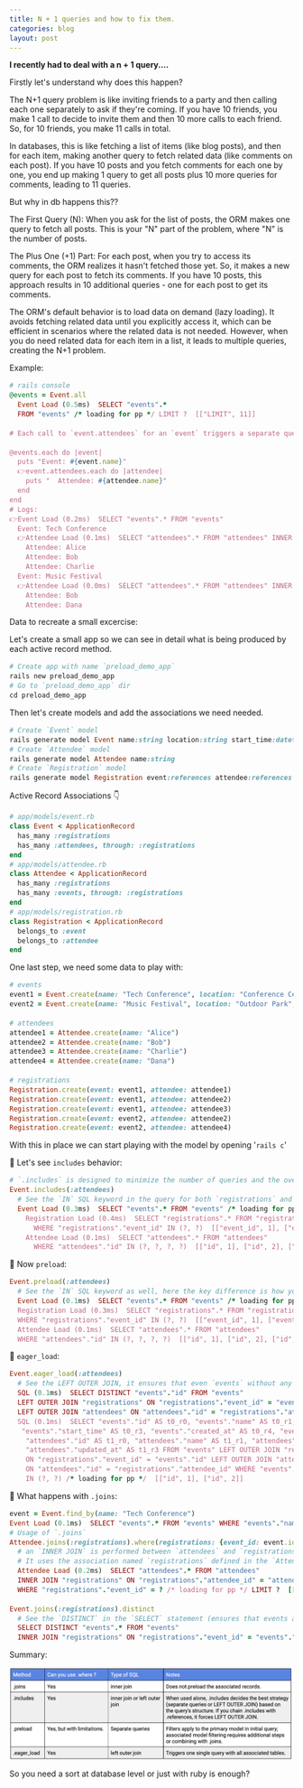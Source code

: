 ```yaml
---
title: N + 1 queries and how to fix them.
categories: blog
layout: post
---
```


**I recently had to deal with a n + 1 query....**

Firstly let's understand why does this happen?

The N+1 query problem is like inviting friends to a party and then calling each one separately to ask if they're coming. If you have 10 friends, you make 1 call to decide to invite them and then 10 more calls to each friend. So, for 10 friends, you make 11 calls in total. 

In databases, this is like fetching a list of items (like blog posts), and then for each item, making another query to fetch related data (like comments on each post). If you have 10 posts and you fetch comments for each one by one, you end up making 1 query to get all posts plus 10 more queries for comments, leading to 11 queries.

But why in db happens this??

The First Query (N): When you ask for the list of posts, the ORM makes one query to fetch all posts. This is your "N" part of the problem, where "N" is the number of posts.

The Plus One (+1) Part: For each post, when you try to access its comments, the ORM realizes it hasn't fetched those yet. So, it makes a new query for each post to fetch its comments. If you have 10 posts, this approach results in 10 additional queries - one for each post to get its comments.

The ORM's default behavior is to load data on demand (lazy loading). It avoids fetching related data until you explicitly access it, which can be efficient in scenarios where the related data is not needed. However, when you do need related data for each item in a list, it leads to multiple queries, creating the N+1 problem.

Example:
```ruby
# rails console
@events = Event.all
  Event Load (0.5ms)  SELECT "events".* 
  FROM "events" /* loading for pp */ LIMIT ?  [["LIMIT", 11]]

# Each call to `event.attendees` for an `event` triggers a separate query to fetch the `attendees` for just that `event`.

@events.each do |event|
  puts "Event: #{event.name}"
  👉event.attendees.each do |attendee|
    puts "  Attendee: #{attendee.name}"
  end
end
# Logs:
👉Event Load (0.2ms)  SELECT "events".* FROM "events"
  Event: Tech Conference
  👉Attendee Load (0.1ms)  SELECT "attendees".* FROM "attendees" INNER JOIN "registrations" ON "attendees"."id" = "registrations"."attendee_id" WHERE "registrations"."event_id" = ?  [["event_id", 1]]
    Attendee: Alice
    Attendee: Bob
    Attendee: Charlie
  Event: Music Festival
  👉Attendee Load (0.0ms)  SELECT "attendees".* FROM "attendees" INNER JOIN "registrations" ON "attendees"."id" = "registrations"."attendee_id" WHERE "registrations"."event_id" = ?  [["event_id", 2]]
    Attendee: Bob
    Attendee: Dana
```

Data to recreate a small excercise:

Let's create a small app so we can see in detail what is being produced by each active record method.

```ruby
# Create app with name `preload_demo_app`
rails new preload_demo_app
# Go to `preload_demo_app` dir
cd preload_demo_app
```
Then let's create models and add the associations we need needed.

```ruby
# Create `Event` model
rails generate model Event name:string location:string start_time:datetime
# Create `Attendee` model
rails generate model Attendee name:string
# Create `Registration` model
rails generate model Registration event:references attendee:references
```
Active Record Associations 👇
```ruby
# app/models/event.rb
class Event < ApplicationRecord
  has_many :registrations
  has_many :attendees, through: :registrations
end
# app/models/attendee.rb
class Attendee < ApplicationRecord
  has_many :registrations
  has_many :events, through: :registrations
end
# app/models/registration.rb
class Registration < ApplicationRecord
  belongs_to :event
  belongs_to :attendee
end
```
One last step, we need some data to play with:
```ruby
# events
event1 = Event.create(name: "Tech Conference", location: "Conference Center", start_time: DateTime.new(2024, 5, 20, 10, 0, 0))
event2 = Event.create(name: "Music Festival", location: "Outdoor Park", start_time: DateTime.new(2024, 6, 15, 12, 0, 0))

# attendees
attendee1 = Attendee.create(name: "Alice")
attendee2 = Attendee.create(name: "Bob")
attendee3 = Attendee.create(name: "Charlie")
attendee4 = Attendee.create(name: "Dana")

# registrations 
Registration.create(event: event1, attendee: attendee1)
Registration.create(event: event1, attendee: attendee2)
Registration.create(event: event1, attendee: attendee3)
Registration.create(event: event2, attendee: attendee2)
Registration.create(event: event2, attendee: attendee4)
```
With this in place we can start playing with the model by opening '`rails c`'

🔺 Let's see `includes` behavior:
```ruby
# `.includes` is designed to minimize the number of queries and the overall load on the database by preloading associated data
Event.includes(:attendees)
  # See the `IN` SQL keyword in the query for both `registrations` and `attendees`
  Event Load (0.3ms)  SELECT "events".* FROM "events" /* loading for pp */ LIMIT ?  [["LIMIT", 11]]
    Registration Load (0.4ms)  SELECT "registrations".* FROM "registrations" 
      WHERE "registrations"."event_id" IN (?, ?)  [["event_id", 1], ["event_id", 2]]
    Attendee Load (0.1ms)  SELECT "attendees".* FROM "attendees" 
      WHERE "attendees"."id" IN (?, ?, ?, ?)  [["id", 1], ["id", 2], ["id", 3], ["id", 4]]
```

🔺 Now `preload`:
```ruby
Event.preload(:attendees)
  # See the `IN` SQL keyword as well, here the key difference is how you apply the `.where`
  Event Load (0.1ms)  SELECT "events".* FROM "events" /* loading for pp */ LIMIT ?  [["LIMIT", 11]]
  Registration Load (0.3ms)  SELECT "registrations".* FROM "registrations" 
  WHERE "registrations"."event_id" IN (?, ?)  [["event_id", 1], ["event_id", 2]]
  Attendee Load (0.1ms)  SELECT "attendees".* FROM "attendees" 
  WHERE "attendees"."id" IN (?, ?, ?, ?)  [["id", 1], ["id", 2], ["id", 3], ["id", 4]]
```

🔺 `eager_load`:
```ruby
Event.eager_load(:attendees)
  # See the LEFT OUTER JOIN, it ensures that even `events` without any attendees are included in the result
  SQL (0.1ms)  SELECT DISTINCT "events"."id" FROM "events" 
  LEFT OUTER JOIN "registrations" ON "registrations"."event_id" = "events"."id" 
  LEFT OUTER JOIN "attendees" ON "attendees"."id" = "registrations"."attendee_id" /* loading for pp */ LIMIT ?  [["LIMIT", 11]]
  SQL (0.1ms)  SELECT "events"."id" AS t0_r0, "events"."name" AS t0_r1, "events"."location" AS t0_r2,
   "events"."start_time" AS t0_r3, "events"."created_at" AS t0_r4, "events"."updated_at" AS t0_r5,
    "attendees"."id" AS t1_r0, "attendees"."name" AS t1_r1, "attendees"."created_at" AS t1_r2, 
    "attendees"."updated_at" AS t1_r3 FROM "events" LEFT OUTER JOIN "registrations" 
    ON "registrations"."event_id" = "events"."id" LEFT OUTER JOIN "attendees" 
    ON "attendees"."id" = "registrations"."attendee_id" WHERE "events"."id" 
    IN (?, ?) /* loading for pp */  [["id", 1], ["id", 2]]
```



🔺 What happens with `.joins`:
```ruby
event = Event.find_by(name: "Tech Conference")
Event Load (0.1ms)  SELECT "events".* FROM "events" WHERE "events"."name" = ? LIMIT ?  [["name", "Tech Conference"], ["LIMIT", 1]]
# Usage of `.joins`
Attendee.joins(:registrations).where(registrations: {event_id: event.id})
  # an `INNER JOIN` is performed between `attendees` and `registrations`. 
  # It uses the association named `registrations` defined in the `Attendee` model.
  Attendee Load (0.2ms)  SELECT "attendees".* FROM "attendees" 
  INNER JOIN "registrations" ON "registrations"."attendee_id" = "attendees"."id" 
  WHERE "registrations"."event_id" = ? /* loading for pp */ LIMIT ?  [["event_id", 1], ["LIMIT", 11]]

Event.joins(:registrations).distinct
  # See the `DISTINCT` in the `SELECT` statement (ensures that events are listed uniquely).
  SELECT DISTINCT "events".* FROM "events" 
  INNER JOIN "registrations" ON "registrations"."event_id" = "events"."id" 
```

Summary:

<div><img src='/graphics/projects/n_+_1.png' alt='n + 1 table' style="width:900px;"/></div>


So you need a sort at database level or just with ruby is enough?